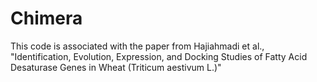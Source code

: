 # Chimera
This code is associated with the paper from Hajiahmadi et al., "Identification, Evolution, Expression, and Docking Studies of Fatty Acid Desaturase Genes in Wheat (Triticum aestivum L.)"
